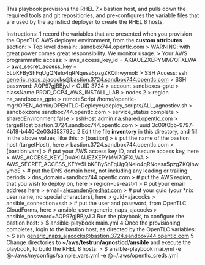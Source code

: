 This playbook provisions the RHEL 7.x bastion host, and pulls down the required tools and git repositiories, and pre-configures the variable files that are used by the agnisticd deployer to create the RHEL 8 hosts.

Instructions:
1 record the variables that are presented when you provision the OpenTLC AWS deployer environment, from the **custom attributes** section:
    > Top level domain: .sandbox744.opentlc.com
    > WARNING: with great power comes great responsibility. We monitor usage.
    > Your AWS programmatic access:
    > aws_access_key_id = AKIAUEZXEPYMM7QFXLWA
    > aws_secret_access_key = 5LbKFByShFqUgQNeIo4qRNqesa5pzgZKQihwymoE
    > SSH Access: ssh generic_naps_ajacocks@bastion.3724.sandbox744.opentlc.com
    > SSH password: AQP97gjBBjyJ
    > GUID 	3724
    > account 	sandboxes-gpte
    > className 	PROD_OCP4_AWS_INSTALL_LAB
    > nodes 	2
    > region 	na_sandboxes_gpte
    > remoteScript 	/home/opentlc-mgr/OPEN_Admin/OPENTLC-Deployer/deploy_scripts/ALL_agnosticv.sh
    > sandboxzone 	sandbox744.opentlc.com
    > service_status 	complete
    > sharedEnvironment 	false
    > sshHost 	admin.na.shared.opentlc.com
    > targetHost 	bastion.3724.sandbox744.opentlc.com
    > uuid 	3c09f0bb-9797-4b18-b440-2e03d353792c 
2 Edit the file **inventory** in this directory, and fill in the above values, like this:
    > [bastion]
    > # put the name of the bastion host (targetHost), here
    > bastion.3724.sandbox744.opentlc.com
    > [bastion:vars]
    > # put your AWS access key ID, and secure access key, here
    > AWS_ACCESS_KEY_ID=AKIAUEZXEPYMM7QFXLWA
    > AWS_SECRET_ACCESS_KEY=5LbKFByShFqUgQNeIo4qRNqesa5pzgZKQihwymoE 
    > # put the DNS domain here, not including any leading or trailing periods
    > dns_domain=sandbox744.opentlc.com
    > # put the AWS region, that you wish to deploy on, here
    > region=us-east-1
    > # put your email address here
    > email=alexander@redhat.com
    > # put your guid (your *nix user name, no special characters), here
    > guid=ajacocks
    > ansible_connection=ssh
    > # put the user and password, from OpenTLC CloudForms, here
    > ansible_user=generic_naps_ajacocks
    > ansible_password=AQP97gjBBjyJ
3 Run the playbook, to configure the bastion host:
    > $ ansible-playbook main.yml
4 Once the provisioning completes, login to the bastion host, as directed by the OpenTLC variables:
    > $ ssh generic_naps_ajacocks@bastion.3724.sandbox744.opentlc.com
5 Change directories to **~/aws/testrun/agnosticd/ansible** and execute the playbook, to build the RHEL 8 hosts:
    > $ ansible-playbook mai.yml -e @~/aws/myconfigs/sample_vars.yml -e @~/.aws/opentlc_creds.yml

